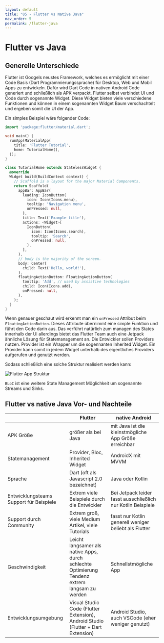 ```yaml
---
layout: default
title: "05 - Flutter vs Native Java" 
nav_order: 5
permalink: /flutter-java
---
```


# Flutter vs Java

## Generelle Unterschiede

Flutter ist Googels neustes Framework, welches es ermöglicht mit einer Code Basis (Dart Programmierungssprache) für Desktop, Web und Mobil Apps zu entwickeln.
Dafür wird Dart Code in nativen Android Code generiert und schließlich als APK verpackt.
Flutter selbst verbindet UI und Code durch sogenannte Widget.
Diese Widget bieten viele verschiedene Funktionen und können in einem sogenannten Widget Baum verschachtelt und ergeben somit die UI der App.

Ein simples Beispiel wäre folgender Code:

```dart
import 'package:flutter/material.dart';

void main() {
  runApp(MaterialApp(
    title: 'Flutter Tutorial',
    home: TutorialHome(),
  ));
}

class TutorialHome extends StatelessWidget {
  @override
  Widget build(BuildContext context) {
    // Scaffold is a layout for the major Material Components.
    return Scaffold(
      appBar: AppBar(
        leading: IconButton(
          icon: Icon(Icons.menu),
          tooltip: 'Navigation menu',
          onPressed: null,
        ),
        title: Text('Example title'),
        actions: <Widget>[
          IconButton(
            icon: Icon(Icons.search),
            tooltip: 'Search',
            onPressed: null,
          ),
        ],
      ),
      // body is the majority of the screen.
      body: Center(
        child: Text('Hello, world!'),
      ),
      floatingActionButton: FloatingActionButton(
        tooltip: 'Add', // used by assistive technologies
        child: Icon(Icons.add),
        onPressed: null,
      ),
    );
  }
}
```

Wenn genauer geschaut wird erkennt man ein `onPressed` Attribut beim `FloatingActionButton`.
Dieses Attribute übernimmt eine simple Funktion und führt den Code darin aus.
Das verführt natürlich zum managen des States innerhalb der UI allerdings bietet das Flutter Team auch eine Jetpack ähnliche Lösung für Statemanagement an.
Die Entwickler sollen Providers nutzen.
Provider ist ein Wrapper um die sogennanten Inherited Widget.
Ein Provider kann somit in jedem Widget unterhalb des eigentliches Providers aufgerufen und genutzt werden.

Sodass schließlich eine solche Struktur realisiert werden kann:

![Flutter App Struktur](https://miro.medium.com/max/500/1*UPkx8PaJWAL9AUCYW3Ijew.png)

`BLoC` ist eine weitere State Management Möglichkeit um sogenannte Streams und Sinks.

## Flutter vs native Java Vor- und Nachteile

|                                         	| Flutter                                                                                        	| native Android                                               	|
|-----------------------------------------	|------------------------------------------------------------------------------------------------	|--------------------------------------------------------------	|
| APK Größe                               	| größer als bei Java                                                                            	| mit Java ist die kleinstmögliche App Größe erreichbar        	|
| Statemanagement                         	| Provider, Bloc, Inherited Widget                                                               	| AndroidX mit MVVM                                            	|
| Sprache                                 	| Dart (oft als Javascript 2.0 bezeichnet)                                                       	| Java oder Kotlin                                             	|
| Entwicklungsteams Support für Beispiele 	| Extrem viele Beispiele durch die Entwickler                                                    	| Bei Jetpack leider fasst ausschließlich nur Kotlin Beispiele 	|
| Support durch Community                 	| Extrem groß, viele Medium Artikel, viele Tutorials                                             	| fasst nur Kotlin generell weniger beliebt als Flutter        	|
| Geschwindigkeit                         	| Leicht langsamer als native Apps, durch schlechte Optimierung Tendenz extrem langsam zu werden 	| Schnellstmögliche App                                        	|
| Entwicklungsumgebung                    	| Visual Studio Code (Flutter Extension), Android Studio (Flutter + Dart Extension)              	| Android Studio, auch VSCode (eher weniger genutzt)           	|